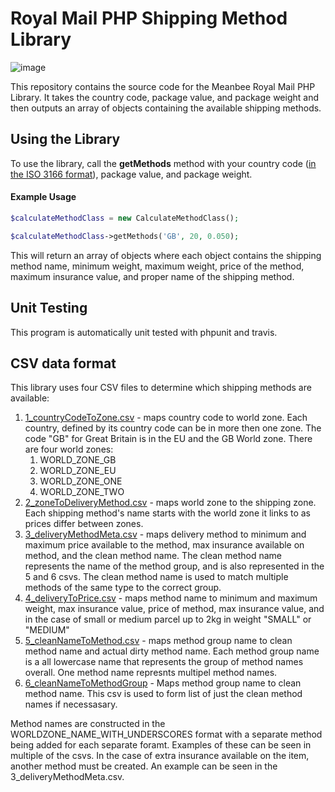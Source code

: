 # Royal Mail PHP Shipping Method Library

![image](http://up.nicksays.co.uk/200k1j35411o2i0Y0N3S/RoyalMail.png)

This repository contains the source code for the Meanbee Royal Mail PHP Library. It takes the country code, package value, and package weight and then outputs an array of objects containing the available shipping methods.

## Using the Library

To use the library, call the **getMethods** method with your country code ([in the ISO 3166 format](https://en.wikipedia.org/wiki/ISO_3166-1_alpha-2)), package value, and package weight. 

#### Example Usage
```PHP
$calculateMethodClass = new CalculateMethodClass();

$calculateMethodClass->getMethods('GB', 20, 0.050);
```

This will return an array of objects where each object contains the shipping method name, minimum weight, maximum weight, price of the method, maximum insurance value, and proper name of the shipping method.

## Unit Testing

This program is automatically unit tested with phpunit and travis.

## CSV data format

This library uses four CSV files to determine which shipping methods are available: 

1. [1_countryCodeToZone.csv](https://github.com/meanbee/royalmail/blob/develop/lib/Meanbee/RoyalmailPHPLibrary/data/1_countryToZone.csv) - maps country code to world zone. Each country, defined by its country code can be in more then one zone. The code "GB" for Great Britain is in the EU and the GB World zone. There are four world zones:
    1. WORLD_ZONE_GB
    2. WORLD_ZONE_EU
    3. WORLD_ZONE_ONE
    4. WORLD_ZONE_TWO
2. [2_zoneToDeliveryMethod.csv](https://github.com/meanbee/royalmail/blob/develop/lib/Meanbee/RoyalmailPHPLibrary/data/2_zoneToDeliveryMethod.csv) - maps world zone to the shipping zone. Each shipping method's name starts with the world zone it links to as prices differ between zones. 
3. [3_deliveryMethodMeta.csv](https://github.com/meanbee/royalmail/blob/develop/lib/Meanbee/RoyalmailPHPLibrary/data/3_deliveryMethodMeta.csv) - maps delivery method to minimum and maximum price available to the method, max insurance available on method, and the clean method name. The clean method name represents the name of the method group, and is also represented in the 5 and 6 csvs. The clean method name is used to match multiple methods of the same type to the correct group.
4. [4_deliveryToPrice.csv](https://github.com/meanbee/royalmail/blob/develop/lib/Meanbee/RoyalmailPHPLibrary/data/4_deliveryToPrice.csv) - maps method name to minimum and maximum weight, max insurance value, price of method, max insurance value, and in the case of small or medium parcel up to 2kg in weight "SMALL" or "MEDIUM"
5. [5_cleanNameToMethod.csv](https://github.com/meanbee/royalmail/blob/develop/lib/Meanbee/RoyalmailPHPLibrary/data/5_cleanNameToMethod.csv) - maps method group name to clean method name and actual dirty method name. Each method group name is a all lowercase name that represents the group of method names overall. One method name represnts multipel method names. 
6. [6_cleanNameToMethodGroup](https://github.com/meanbee/royalmail/blob/develop/lib/Meanbee/RoyalmailPHPLibrary/data/6_cleanNameMethodGroup.csv) - Maps method group name to clean method name. This csv is used to form list of just the clean method names if necessasary. 

Method names are constructed in the WORLDZONE_NAME_WITH_UNDERSCORES format with a separate method being added for each separate foramt. Examples of these can be seen in multiple of the csvs. In the case of extra insurance available on the item, another method must be created. An example can be seen in the 3_deliveryMethodMeta.csv.   

